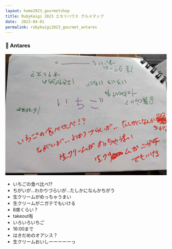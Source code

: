 ```yaml
---
layout: home2023_gourmetshop
title: RubyKaigi 2023 エモリハウス グルメマップ
date:  2023-04-01
permalink: rubykaigi2023_gourmet_antares
---
```

<div class="container">
  <h3 id="antares">🍓 Antares</h3>
  <div class="row">
    <div class="col-md-6">
      <img src="/assets/images/rubykaigi2023_gourmetmap/antares.jpg" class="hand-write">
    </div>
    <div class="col-md-6">
      <ul>
		<li>いちごの食べ比べ!?</li>
		<li>ちがいが...わかりづらいが...たしかになんかちがう</li>
		<li>生クリームがめっちゃうまい</li>
		<li>生クリームがニガテでもいける</li>
		<li>8席くらい？</li>
		<li>takeout有</li>
		<li>いろいろいちご</li>
		<li>16:00まで</li>
		<li>はきだめのオアシス？</li>
		<li>生クリームおいしーーーーーっ</li>
      </ul>
    </div>
  </div>
</div>

